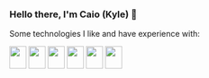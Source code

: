 ### Hello there, I'm Caio (Kyle) 👋

<!--
**caiobozato/caiobozato** is a ✨ _special_ ✨ repository because its `README.md` (this file) appears on your GitHub profile.

Here are some ideas to get you started:

- 🔭 I’m currently working on ...
- 🌱 I’m currently learning ...
- 👯 I’m looking to collaborate on ...
- 🤔 I’m looking for help with ...
- 💬 Ask me about ...
- 📫 How to reach me: ...
- 😄 Pronouns: ...
- ⚡ Fun fact: ...
-->

Some technologies I like and have experience with:

<div style="display: inline-block;">
  <img width="30" height="40" src="https://cdn.jsdelivr.net/gh/devicons/devicon/icons/javascript/javascript-original.svg" />
  <img width="30" height="40" src="https://cdn.jsdelivr.net/gh/devicons/devicon/icons/react/react-original.svg" />
  <img width="30" height="40" src="https://cdn.jsdelivr.net/gh/devicons/devicon/icons/nextjs/nextjs-original.svg" />
  <img width="30" height="40" src="https://cdn.jsdelivr.net/gh/devicons/devicon/icons/typescript/typescript-original.svg" />
  <img width="30" height="40" src="https://cdn.jsdelivr.net/gh/devicons/devicon/icons/nodejs/nodejs-plain.svg" />
  <img width="30" height="40" src="https://cdn.jsdelivr.net/gh/devicons/devicon/icons/nestjs/nestjs-plain.svg" />
</div>

